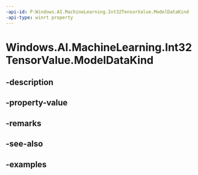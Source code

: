 ```yaml
---
-api-id: P:Windows.AI.MachineLearning.Int32TensorValue.ModelDataKind
-api-type: winrt property
---
```


<!-- Property syntax.
public ModelDataKind ModelDataKind { get; }
-->

# Windows.AI.MachineLearning.Int32TensorValue.ModelDataKind

## -description

## -property-value

## -remarks

## -see-also

## -examples

